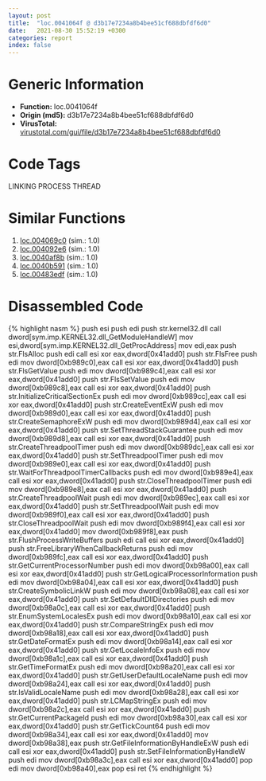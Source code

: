 ```yaml
---
layout: post
title:  "loc.0041064f @ d3b17e7234a8b4bee51cf688dbfdf6d0"
date:   2021-08-30 15:52:19 +0300
categories: report
index: false
---
```


# Generic Information
- **Function:** loc.0041064f
- **Origin (md5):** d3b17e7234a8b4bee51cf688dbfdf6d0
- **VirusTotal:** [virustotal.com/gui/file/d3b17e7234a8b4bee51cf688dbfdf6d0][virustotal_ref]

# Code Tags
<span class="tag" id="LINKING">LINKING</span>
<span class="tag" id="PROCESS">PROCESS</span>
<span class="tag" id="THREAD">THREAD</span>


# Similar Functions

1. [loc.004069c0][similar_1_ref] (sim.: 1.0)
2. [loc.004092e6][similar_2_ref] (sim.: 1.0)
3. [loc.0040af8b][similar_3_ref] (sim.: 1.0)
4. [loc.0040b591][similar_4_ref] (sim.: 1.0)
5. [loc.00483edf][similar_5_ref] (sim.: 1.0)


# Disassembled Code

{% highlight nasm %}
push esi
push edi
push str.kernel32.dll
call dword[sym.imp.KERNEL32.dll_GetModuleHandleW]
mov esi,dword[sym.imp.KERNEL32.dll_GetProcAddress]
mov edi,eax
push str.FlsAlloc
push edi
call esi
xor eax,dword[0x41add0]
push str.FlsFree
push edi
mov dword[0xb989c0],eax
call esi
xor eax,dword[0x41add0]
push str.FlsGetValue
push edi
mov dword[0xb989c4],eax
call esi
xor eax,dword[0x41add0]
push str.FlsSetValue
push edi
mov dword[0xb989c8],eax
call esi
xor eax,dword[0x41add0]
push str.InitializeCriticalSectionEx
push edi
mov dword[0xb989cc],eax
call esi
xor eax,dword[0x41add0]
push str.CreateEventExW
push edi
mov dword[0xb989d0],eax
call esi
xor eax,dword[0x41add0]
push str.CreateSemaphoreExW
push edi
mov dword[0xb989d4],eax
call esi
xor eax,dword[0x41add0]
push str.SetThreadStackGuarantee
push edi
mov dword[0xb989d8],eax
call esi
xor eax,dword[0x41add0]
push str.CreateThreadpoolTimer
push edi
mov dword[0xb989dc],eax
call esi
xor eax,dword[0x41add0]
push str.SetThreadpoolTimer
push edi
mov dword[0xb989e0],eax
call esi
xor eax,dword[0x41add0]
push str.WaitForThreadpoolTimerCallbacks
push edi
mov dword[0xb989e4],eax
call esi
xor eax,dword[0x41add0]
push str.CloseThreadpoolTimer
push edi
mov dword[0xb989e8],eax
call esi
xor eax,dword[0x41add0]
push str.CreateThreadpoolWait
push edi
mov dword[0xb989ec],eax
call esi
xor eax,dword[0x41add0]
push str.SetThreadpoolWait
push edi
mov dword[0xb989f0],eax
call esi
xor eax,dword[0x41add0]
push str.CloseThreadpoolWait
push edi
mov dword[0xb989f4],eax
call esi
xor eax,dword[0x41add0]
mov dword[0xb989f8],eax
push str.FlushProcessWriteBuffers
push edi
call esi
xor eax,dword[0x41add0]
push str.FreeLibraryWhenCallbackReturns
push edi
mov dword[0xb989fc],eax
call esi
xor eax,dword[0x41add0]
push str.GetCurrentProcessorNumber
push edi
mov dword[0xb98a00],eax
call esi
xor eax,dword[0x41add0]
push str.GetLogicalProcessorInformation
push edi
mov dword[0xb98a04],eax
call esi
xor eax,dword[0x41add0]
push str.CreateSymbolicLinkW
push edi
mov dword[0xb98a08],eax
call esi
xor eax,dword[0x41add0]
push str.SetDefaultDllDirectories
push edi
mov dword[0xb98a0c],eax
call esi
xor eax,dword[0x41add0]
push str.EnumSystemLocalesEx
push edi
mov dword[0xb98a10],eax
call esi
xor eax,dword[0x41add0]
push str.CompareStringEx
push edi
mov dword[0xb98a18],eax
call esi
xor eax,dword[0x41add0]
push str.GetDateFormatEx
push edi
mov dword[0xb98a14],eax
call esi
xor eax,dword[0x41add0]
push str.GetLocaleInfoEx
push edi
mov dword[0xb98a1c],eax
call esi
xor eax,dword[0x41add0]
push str.GetTimeFormatEx
push edi
mov dword[0xb98a20],eax
call esi
xor eax,dword[0x41add0]
push str.GetUserDefaultLocaleName
push edi
mov dword[0xb98a24],eax
call esi
xor eax,dword[0x41add0]
push str.IsValidLocaleName
push edi
mov dword[0xb98a28],eax
call esi
xor eax,dword[0x41add0]
push str.LCMapStringEx
push edi
mov dword[0xb98a2c],eax
call esi
xor eax,dword[0x41add0]
push str.GetCurrentPackageId
push edi
mov dword[0xb98a30],eax
call esi
xor eax,dword[0x41add0]
push str.GetTickCount64
push edi
mov dword[0xb98a34],eax
call esi
xor eax,dword[0x41add0]
mov dword[0xb98a38],eax
push str.GetFileInformationByHandleExW
push edi
call esi
xor eax,dword[0x41add0]
push str.SetFileInformationByHandleW
push edi
mov dword[0xb98a3c],eax
call esi
xor eax,dword[0x41add0]
pop edi
mov dword[0xb98a40],eax
pop esi
ret
{% endhighlight %}


[similar_1_ref]: /report/loc.004069c0@39cc9d1efb3c13c15792b3ba0142fd3c
[similar_2_ref]: /report/loc.004092e6@f9b80f61ad003ebdee20dab4a0087d2a
[similar_3_ref]: /report/loc.0040af8b@5d44fc96ec059e83cbab5efb708e5e9e
[similar_4_ref]: /report/loc.0040b591@fec037c981b84fb9df87dac6521840c9
[similar_5_ref]: /report/loc.00483edf@152885a790b99953ce23874f0947b7bd
[virustotal_ref]: https://www.virustotal.com/gui/file/d3b17e7234a8b4bee51cf688dbfdf6d0